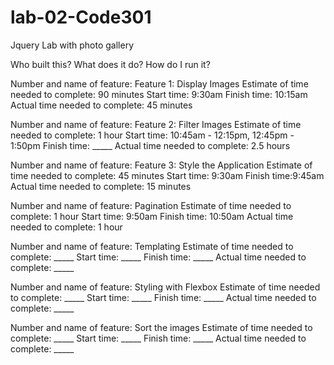 # lab-02-Code301
Jquery Lab with photo gallery

Who built this?
What does it do?
How do I run it?


Number and name of feature: Feature 1: Display Images
Estimate of time needed to complete: 90 minutes
Start time: 9:30am
Finish time: 10:15am
Actual time needed to complete: 45 minutes

Number and name of feature: Feature 2: Filter Images
Estimate of time needed to complete: 1 hour
Start time: 10:45am - 12:15pm, 12:45pm - 1:50pm
Finish time: _____
Actual time needed to complete: 2.5 hours

Number and name of feature: Feature 3: Style the Application
Estimate of time needed to complete: 45 minutes
Start time: 9:30am
Finish time:9:45am
Actual time needed to complete: 15 minutes

Number and name of feature: Pagination
Estimate of time needed to complete: 1 hour
Start time: 9:50am
Finish time: 10:50am
Actual time needed to complete: 1 hour

Number and name of feature: Templating
Estimate of time needed to complete: _____
Start time: _____
Finish time: _____
Actual time needed to complete: _____

Number and name of feature: Styling with Flexbox
Estimate of time needed to complete: _____
Start time: _____
Finish time: _____
Actual time needed to complete: _____

Number and name of feature: Sort the images
Estimate of time needed to complete: _____
Start time: _____
Finish time: _____
Actual time needed to complete: _____
